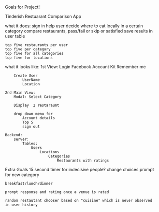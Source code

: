 Goals for Project!

Tinderish Restuarant Comparison App

what it does:
    sign in
    help user decide where to eat locally 
        in a certain category
    compare restaurants, pass/fail 
    or skip
    or satisfied
    save results in user table

    top five restaurants per user
    top five per category
    top five for all categories
    top five for locations

what it looks like:
    1st View:
        Login
            Facebook 
            Account Kit
            Remember me

        Create User
            UserName
            Location

    2nd Main View:
        Modal: Select Category

        Display  2 restaraunt

        drop down menu for 
            Account details
            Top 5
            sign out

    Backend:
        server:
            Tables: 
                Users
                    Locations
                        Categories
                            Restaurants with ratings


Extra Goals
    15 second timer for indecisive people?
        change choices
        prompt for new category

    breakfast/lunch/dinner

    prompt response and rating once a venue is rated

    random restautant chooser based on "cuisine" which is never observed in user history